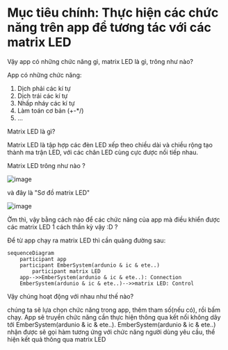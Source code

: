# Mục tiêu chính: Thực hiện các chức năng trên app để tương tác với các matrix LED

Vậy app có những chức năng gì, matrix LED là gì, trông như nào?

App có những chức năng:
1. Dịch phải các kí tự
2. Dịch trái các kí tự
3. Nhấp nháy các kí tự
4. Làm toán cơ bản (+-*/)
5. ...
   
Matrix LED là gì?

Matrix LED là tập hợp các đèn LED xếp theo chiều dài và chiều rộng tạo thành ma trận LED, với các chân LED cùng cực được nối tiếp nhau.

Matrix LED trông như nào ?

![image](https://github.com/user-attachments/assets/56b343c2-52f5-443e-a387-0e7a3e53f258)

và đây là "Sơ đồ matrix LED"

![image](https://github.com/user-attachments/assets/6e1c9d3f-e585-49b6-88ac-2184b34eae9c)

Ờm thì, vậy bằng cách nào để các chức năng của app mà điều khiển được các matrix LED 1 cách thần kỳ vậy :D ?

Để từ app chạy ra matrix LED thì cần quãng đường sau:

```mermaid
sequenceDiagram
    participant app
    participant EmberSystem(ardunio & ic & ete..)
		participant matrix LED
    app-->>EmberSystem(ardunio & ic & ete..): Connection
    EmberSystem(ardunio & ic & ete..)-->>matrix LED: Control
```
Vậy chúng hoạt động với nhau như thế nào?

chúng ta sẽ lựa chọn chức năng trong app, thêm tham số(nếu có), rồi bấm chạy. App sẽ truyền chức năng cần thực hiện thông qua kết nối không dây tới EmberSystem(ardunio & ic & ete..). EmberSystem(ardunio & ic & ete..) nhận được sẽ gọi hàm tương ứng với chức năng người dùng yêu cầu, thể hiện kết quả thông qua matrix LED





